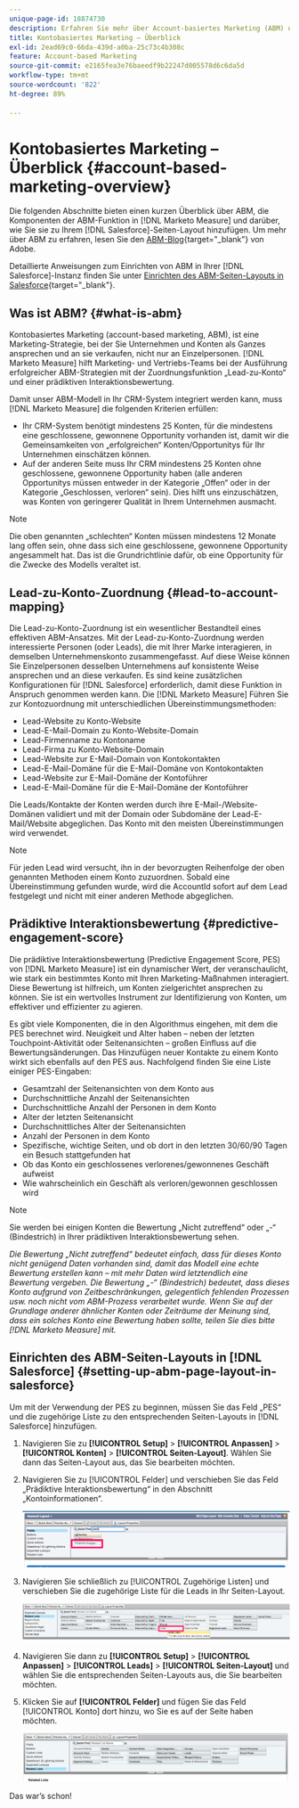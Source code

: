 ```yaml
---
unique-page-id: 18874730
description: Erfahren Sie mehr über Account-basiertes Marketing (ABM) und darüber, wie Adobe Marketo Measure Marketing- und Vertriebs-Teams dabei unterstützt, erfolgreiche ABM-Strategien auszuführen.
title: Kontobasiertes Marketing – Überblick
exl-id: 2ead69c0-66da-439d-a0ba-25c73c4b308c
feature: Account-based Marketing
source-git-commit: e2165fea3e76baeedf9b22247d005578d6c6da5d
workflow-type: tm+mt
source-wordcount: '822'
ht-degree: 89%

---
```


# Kontobasiertes Marketing – Überblick {#account-based-marketing-overview}

Die folgenden Abschnitte bieten einen kurzen Überblick über ABM, die Komponenten der ABM-Funktion in [!DNL Marketo Measure] und darüber, wie Sie sie zu Ihrem [!DNL Salesforce]-Seiten-Layout hinzufügen. Um mehr über ABM zu erfahren, lesen Sie den [ABM-Blog](https://business.adobe.com/blog/basics/account-based-marketing){target="_blank"} von Adobe.

Detaillierte Anweisungen zum Einrichten von ABM in Ihrer [!DNL Salesforce]-Instanz finden Sie unter [Einrichten des ABM-Seiten-Layouts in Salesforce](/help/advanced-marketo-measure-features/account-based-marketing/account-based-marketing-overview.md#setting-up-abm-page-layout-in-salesforce){target="_blank"}.

## Was ist ABM? {#what-is-abm}

Kontobasiertes Marketing (account-based marketing, ABM), ist eine Marketing-Strategie, bei der Sie Unternehmen und Konten als Ganzes ansprechen und an sie verkaufen, nicht nur an Einzelpersonen. [!DNL Marketo Measure] hilft Marketing- und Vertriebs-Teams bei der Ausführung erfolgreicher ABM-Strategien mit der Zuordnungsfunktion „Lead-zu-Konto“ und einer prädiktiven Interaktionsbewertung.

Damit unser ABM-Modell in Ihr CRM-System integriert werden kann, muss [!DNL Marketo Measure] die folgenden Kriterien erfüllen:

* Ihr CRM-System benötigt mindestens 25 Konten, für die mindestens eine geschlossene, gewonnene Opportunity vorhanden ist, damit wir die Gemeinsamkeiten von „erfolgreichen“ Konten/Opportunitys für Ihr Unternehmen einschätzen können.
* Auf der anderen Seite muss Ihr CRM mindestens 25 Konten ohne geschlossene, gewonnene Opportunity haben (alle anderen Opportunitys müssen entweder in der Kategorie „Offen“ oder in der Kategorie „Geschlossen, verloren“ sein). Dies hilft uns einzuschätzen, was Konten von geringerer Qualität in Ihrem Unternehmen ausmacht.

>[!NOTE]
>
>Die oben genannten „schlechten“ Konten müssen mindestens 12 Monate lang offen sein, ohne dass sich eine geschlossene, gewonnene Opportunity angesammelt hat. Das ist die Grundrichtlinie dafür, ob eine Opportunity für die Zwecke des Modells veraltet ist.

## Lead-zu-Konto-Zuordnung {#lead-to-account-mapping}

Die Lead-zu-Konto-Zuordnung ist ein wesentlicher Bestandteil eines effektiven ABM-Ansatzes. Mit der Lead-zu-Konto-Zuordnung werden interessierte Personen (oder Leads), die mit Ihrer Marke interagieren, in demselben Unternehmenskonto zusammengefasst. Auf diese Weise können Sie Einzelpersonen desselben Unternehmens auf konsistente Weise ansprechen und an diese verkaufen. Es sind keine zusätzlichen Konfigurationen für [!DNL Salesforce] erforderlich, damit diese Funktion in Anspruch genommen werden kann. Die [!DNL Marketo Measure] Führen Sie zur Kontozuordnung mit unterschiedlichen Übereinstimmungsmethoden:

* Lead-Website zu Konto-Website
* Lead-E-Mail-Domain zu Konto-Website-Domain
* Lead-Firmenname zu Kontoname
* Lead-Firma zu Konto-Website-Domain
* Lead-Website zur E-Mail-Domain von Kontokontakten
* Lead-E-Mail-Domäne für die E-Mail-Domäne von Kontokontakten
* Lead-Website zur E-Mail-Domäne der Kontoführer
* Lead-E-Mail-Domäne für die E-Mail-Domäne der Kontoführer

Die Leads/Kontakte der Konten werden durch ihre E-Mail-/Website-Domänen validiert und mit der Domain oder Subdomäne der Lead-E-Mail/Website abgeglichen. Das Konto mit den meisten Übereinstimmungen wird verwendet.

>[!NOTE]
>
>Für jeden Lead wird versucht, ihn in der bevorzugten Reihenfolge der oben genannten Methoden einem Konto zuzuordnen. Sobald eine Übereinstimmung gefunden wurde, wird die AccountId sofort auf dem Lead festgelegt und nicht mit einer anderen Methode abgeglichen.

## Prädiktive Interaktionsbewertung {#predictive-engagement-score}

Die prädiktive Interaktionsbewertung (Predictive Engagement Score, PES) von [!DNL Marketo Measure] ist ein dynamischer Wert, der veranschaulicht, wie stark ein bestimmtes Konto mit Ihren Marketing-Maßnahmen interagiert. Diese Bewertung ist hilfreich, um Konten zielgerichtet ansprechen zu können. Sie ist ein wertvolles Instrument zur Identifizierung von Konten, um effektiver und effizienter zu agieren.

Es gibt viele Komponenten, die in den Algorithmus eingehen, mit dem die PES berechnet wird. Neuigkeit und Alter haben – neben der letzten Touchpoint-Aktivität oder Seitenansichten – großen Einfluss auf die Bewertungsänderungen. Das Hinzufügen neuer Kontakte zu einem Konto wirkt sich ebenfalls auf den PES aus. Nachfolgend finden Sie eine Liste einiger PES-Eingaben:

* Gesamtzahl der Seitenansichten von dem Konto aus
* Durchschnittliche Anzahl der Seitenansichten
* Durchschnittliche Anzahl der Personen in dem Konto
* Alter der letzten Seitenansicht
* Durchschnittliches Alter der Seitenansichten
* Anzahl der Personen in dem Konto
* Spezifische, wichtige Seiten, und ob dort in den letzten 30/60/90 Tagen ein Besuch stattgefunden hat
* Ob das Konto ein geschlossenes verlorenes/gewonnenes Geschäft aufweist
* Wie wahrscheinlich ein Geschäft als verloren/gewonnen geschlossen wird

>[!NOTE]
>
>Sie werden bei einigen Konten die Bewertung „Nicht zutreffend“ oder „-“ (Bindestrich) in Ihrer prädiktiven Interaktionsbewertung sehen.

_Die Bewertung „Nicht zutreffend“ bedeutet einfach, dass für dieses Konto nicht genügend Daten vorhanden sind, damit das Modell eine echte Bewertung erstellen kann – mit mehr Daten wird letztendlich eine Bewertung vergeben._
_Die Bewertung „-“ (Bindestrich) bedeutet, dass dieses Konto aufgrund von Zeitbeschränkungen, gelegentlich fehlenden Prozessen usw. noch nicht vom ABM-Prozess verarbeitet wurde. Wenn Sie auf der Grundlage anderer ähnlicher Konten oder Zeiträume der Meinung sind, dass ein solches Konto eine Bewertung haben sollte, teilen Sie dies bitte [!DNL Marketo Measure] mit._

## Einrichten des ABM-Seiten-Layouts in [!DNL Salesforce] {#setting-up-abm-page-layout-in-salesforce}

Um mit der Verwendung der PES zu beginnen, müssen Sie das Feld „PES“ und die zugehörige Liste zu den entsprechenden Seiten-Layouts in [!DNL Salesforce] hinzufügen.

1. Navigieren Sie zu **[!UICONTROL Setup]** > **[!UICONTROL Anpassen]** > **[!UICONTROL Konten]** > **[!UICONTROL Seiten-Layout]**. Wählen Sie dann das Seiten-Layout aus, das Sie bearbeiten möchten.
1. Navigieren Sie zu [!UICONTROL Felder] und verschieben Sie das Feld „Prädiktive Interaktionsbewertung“ in den Abschnitt „Kontoinformationen“.

   ![](assets/1.png)

1. Navigieren Sie schließlich zu [!UICONTROL Zugehörige Listen] und verschieben Sie die zugehörige Liste für die Leads in Ihr Seiten-Layout.

   ![](assets/2.png)

1. Navigieren Sie dann zu **[!UICONTROL Setup]** > **[!UICONTROL Anpassen]** > **[!UICONTROL Leads]** > **[!UICONTROL Seiten-Layout]** und wählen Sie die entsprechenden Seiten-Layouts aus, die Sie bearbeiten möchten.
1. Klicken Sie auf **[!UICONTROL Felder]** und fügen Sie das Feld [!UICONTROL Konto] dort hinzu, wo Sie es auf der Seite haben möchten.

   ![](assets/3.png)

Das war’s schon!

